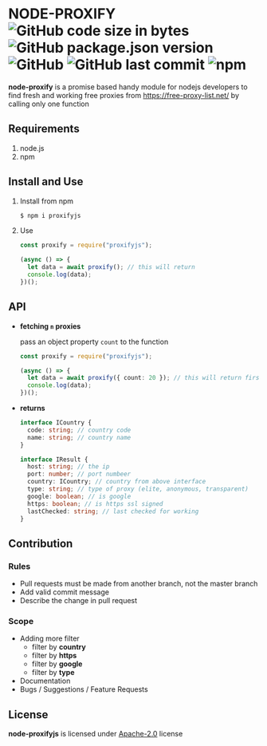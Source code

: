 # NODE-PROXIFY ![GitHub code size in bytes](https://img.shields.io/github/languages/code-size/tbhaxor/node-proxify) ![GitHub package.json version](https://img.shields.io/github/package-json/v/tbhaxor/node-proxify) ![GitHub](https://img.shields.io/github/license/tbhaxor/node-proxify) ![GitHub last commit](https://img.shields.io/github/last-commit/tbhaxor/node-proxify) ![npm](https://img.shields.io/npm/dw/proxifyjs)

**node-proxify** is a promise based handy module for nodejs developers to find fresh and working free proxies from https://free-proxy-list.net/ by calling only one function

## Requirements

1. node.js
2. npm

## Install and Use

1. Install from npm

   ```sh
   $ npm i proxifyjs
   ```

2. Use

   ```ts
   const proxify = require("proxifyjs");

   (async () => {
     let data = await proxify(); // this will return
     console.log(data);
   })();
   ```

## API

- **fetching `n` proxies**

  pass an object property `count` to the function

  ```ts
  const proxify = require("proxifyjs");

  (async () => {
    let data = await proxify({ count: 20 }); // this will return first 20 proxies
    console.log(data);
  })();
  ```

- **returns**

  ```ts
  interface ICountry {
    code: string; // country code
    name: string; // country name
  }

  interface IResult {
    host: string; // the ip
    port: number; // port numbeer
    country: ICountry; // country from above interface
    type: string; // type of proxy (elite, anonymous, transparent)
    google: boolean; // is google
    https: boolean; // is https ssl signed
    lastChecked: string; // last checked for working
  }
  ```

## Contribution

### Rules

- Pull requests must be made from another branch, not the master branch
- Add valid commit message
- Describe the change in pull request

### Scope

- Adding more filter
  - filter by **country**
  - filter by **https**
  - filter by **google**
  - filter by **type**
- Documentation
- Bugs / Suggestions / Feature Requests

## License

**node-proxifyjs** is licensed under [Apache-2.0](https://github.com/tbhaxor/node-proxifyjs/blob/master/LICENSE) license
